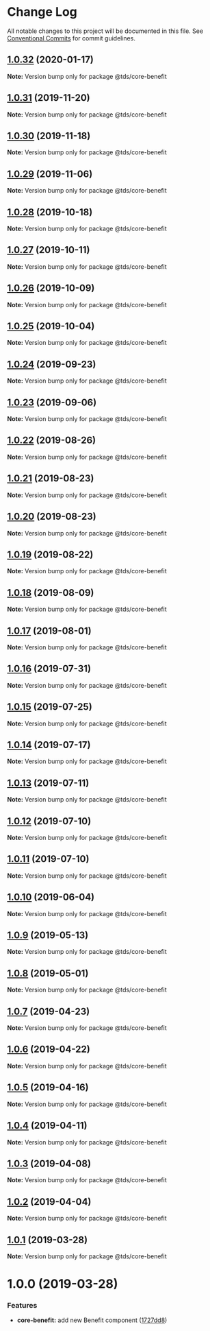 # Change Log

All notable changes to this project will be documented in this file.
See [Conventional Commits](https://conventionalcommits.org) for commit guidelines.

## [1.0.32](https://github.com/telus/tds-core/compare/@tds/core-benefit@1.0.31...@tds/core-benefit@1.0.32) (2020-01-17)

**Note:** Version bump only for package @tds/core-benefit





## [1.0.31](https://github.com/telus/tds-core/compare/@tds/core-benefit@1.0.30...@tds/core-benefit@1.0.31) (2019-11-20)

**Note:** Version bump only for package @tds/core-benefit





## [1.0.30](https://github.com/telus/tds-core/compare/@tds/core-benefit@1.0.29...@tds/core-benefit@1.0.30) (2019-11-18)

**Note:** Version bump only for package @tds/core-benefit





## [1.0.29](https://github.com/telus/tds-core/compare/@tds/core-benefit@1.0.28...@tds/core-benefit@1.0.29) (2019-11-06)

**Note:** Version bump only for package @tds/core-benefit





## [1.0.28](https://github.com/telus/tds-core/compare/@tds/core-benefit@1.0.27...@tds/core-benefit@1.0.28) (2019-10-18)

**Note:** Version bump only for package @tds/core-benefit





## [1.0.27](https://github.com/telus/tds-core/compare/@tds/core-benefit@1.0.26...@tds/core-benefit@1.0.27) (2019-10-11)

**Note:** Version bump only for package @tds/core-benefit





## [1.0.26](https://github.com/telus/tds-core/compare/@tds/core-benefit@1.0.25...@tds/core-benefit@1.0.26) (2019-10-09)

**Note:** Version bump only for package @tds/core-benefit





## [1.0.25](https://github.com/telus/tds-core/compare/@tds/core-benefit@1.0.24...@tds/core-benefit@1.0.25) (2019-10-04)

**Note:** Version bump only for package @tds/core-benefit





## [1.0.24](https://github.com/telus/tds-core/compare/@tds/core-benefit@1.0.23...@tds/core-benefit@1.0.24) (2019-09-23)

**Note:** Version bump only for package @tds/core-benefit





## [1.0.23](https://github.com/telus/tds-core/compare/@tds/core-benefit@1.0.22...@tds/core-benefit@1.0.23) (2019-09-06)

**Note:** Version bump only for package @tds/core-benefit





## [1.0.22](https://github.com/telus/tds-core/compare/@tds/core-benefit@1.0.21...@tds/core-benefit@1.0.22) (2019-08-26)

**Note:** Version bump only for package @tds/core-benefit





## [1.0.21](https://github.com/telus/tds-core/compare/@tds/core-benefit@1.0.20...@tds/core-benefit@1.0.21) (2019-08-23)

**Note:** Version bump only for package @tds/core-benefit





## [1.0.20](https://github.com/telus/tds-core/compare/@tds/core-benefit@1.0.19...@tds/core-benefit@1.0.20) (2019-08-23)

**Note:** Version bump only for package @tds/core-benefit





## [1.0.19](https://github.com/telus/tds-core/compare/@tds/core-benefit@1.0.18...@tds/core-benefit@1.0.19) (2019-08-22)

**Note:** Version bump only for package @tds/core-benefit





## [1.0.18](https://github.com/telus/tds-core/compare/@tds/core-benefit@1.0.17...@tds/core-benefit@1.0.18) (2019-08-09)

**Note:** Version bump only for package @tds/core-benefit





## [1.0.17](https://github.com/telus/tds-core/compare/@tds/core-benefit@1.0.16...@tds/core-benefit@1.0.17) (2019-08-01)

**Note:** Version bump only for package @tds/core-benefit





## [1.0.16](https://github.com/telus/tds-core/compare/@tds/core-benefit@1.0.15...@tds/core-benefit@1.0.16) (2019-07-31)

**Note:** Version bump only for package @tds/core-benefit





## [1.0.15](https://github.com/telus/tds-core/compare/@tds/core-benefit@1.0.14...@tds/core-benefit@1.0.15) (2019-07-25)

**Note:** Version bump only for package @tds/core-benefit





## [1.0.14](https://github.com/telus/tds-core/compare/@tds/core-benefit@1.0.13...@tds/core-benefit@1.0.14) (2019-07-17)

**Note:** Version bump only for package @tds/core-benefit





## [1.0.13](https://github.com/telus/tds-core/compare/@tds/core-benefit@1.0.12...@tds/core-benefit@1.0.13) (2019-07-11)

**Note:** Version bump only for package @tds/core-benefit





## [1.0.12](https://github.com/telus/tds-core/compare/@tds/core-benefit@1.0.11...@tds/core-benefit@1.0.12) (2019-07-10)

**Note:** Version bump only for package @tds/core-benefit





## [1.0.11](https://github.com/telus/tds-core/compare/@tds/core-benefit@1.0.10...@tds/core-benefit@1.0.11) (2019-07-10)

**Note:** Version bump only for package @tds/core-benefit





## [1.0.10](https://github.com/telus/tds-core/compare/@tds/core-benefit@1.0.9...@tds/core-benefit@1.0.10) (2019-06-04)

**Note:** Version bump only for package @tds/core-benefit

## [1.0.9](https://github.com/telus/tds-core/compare/@tds/core-benefit@1.0.8...@tds/core-benefit@1.0.9) (2019-05-13)

**Note:** Version bump only for package @tds/core-benefit

## [1.0.8](https://github.com/telus/tds-core/compare/@tds/core-benefit@1.0.7...@tds/core-benefit@1.0.8) (2019-05-01)

**Note:** Version bump only for package @tds/core-benefit

## [1.0.7](https://github.com/telus/tds-core/compare/@tds/core-benefit@1.0.6...@tds/core-benefit@1.0.7) (2019-04-23)

**Note:** Version bump only for package @tds/core-benefit

## [1.0.6](https://github.com/telus/tds-core/compare/@tds/core-benefit@1.0.5...@tds/core-benefit@1.0.6) (2019-04-22)

**Note:** Version bump only for package @tds/core-benefit

## [1.0.5](https://github.com/telus/tds-core/compare/@tds/core-benefit@1.0.4...@tds/core-benefit@1.0.5) (2019-04-16)

**Note:** Version bump only for package @tds/core-benefit

## [1.0.4](https://github.com/telus/tds-core/compare/@tds/core-benefit@1.0.3...@tds/core-benefit@1.0.4) (2019-04-11)

**Note:** Version bump only for package @tds/core-benefit

## [1.0.3](https://github.com/telus/tds-core/compare/@tds/core-benefit@1.0.2...@tds/core-benefit@1.0.3) (2019-04-08)

**Note:** Version bump only for package @tds/core-benefit

## [1.0.2](https://github.com/telus/tds-core/compare/@tds/core-benefit@1.0.1...@tds/core-benefit@1.0.2) (2019-04-04)

**Note:** Version bump only for package @tds/core-benefit

## [1.0.1](https://github.com/telus/tds-core/compare/@tds/core-benefit@1.0.0...@tds/core-benefit@1.0.1) (2019-03-28)

**Note:** Version bump only for package @tds/core-benefit

# 1.0.0 (2019-03-28)

### Features

- **core-benefit:** add new Benefit component ([1727dd8](https://github.com/telus/tds-core/commit/1727dd8))
